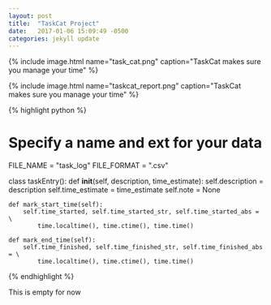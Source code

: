 ```yaml
---
layout: post
title:  "TaskCat Project"
date:   2017-01-06 15:09:49 -0500
categories: jekyll update
---
```

{% include image.html name="task_cat.png" caption="TaskCat makes sure you manage your time" %}

{% include image.html name="taskcat_report.png" caption="TaskCat makes sure you manage your time" %}

{% highlight python %}
# Specify a name and ext for your data
FILE_NAME = "task_log"
FILE_FORMAT = ".csv"

class taskEntry():
    def __init__(self, description, time_estimate):
        self.description = description
        self.time_estimate = time_estimate
        self.note = None

    def mark_start_time(self):
        self.time_started, self.time_started_str, self.time_started_abs = \
            time.localtime(), time.ctime(), time.time()

    def mark_end_time(self):
        self.time_finished, self.time_finished_str, self.time_finished_abs = \
            time.localtime(), time.ctime(), time.time()
{% endhighlight %}

This is empty for now

[jekyll-docs]: http://jekyllrb.com/docs/home
[jekyll-gh]:   https://github.com/jekyll/jekyll
[jekyll-talk]: https://talk.jekyllrb.com/
